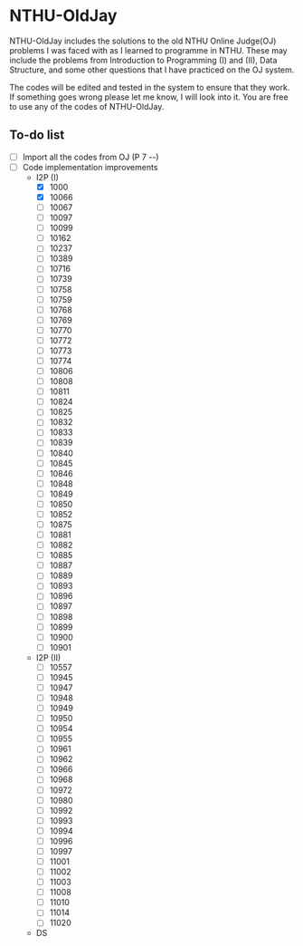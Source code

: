 # NTHU-OldJay

NTHU-OldJay includes the solutions to the old NTHU Online Judge(OJ) problems I was faced with as I learned to programme in NTHU. These may include the problems from Introduction to Programming (I) and (II), Data Structure, and some other questions that I have practiced on the OJ system. 

The codes will be edited and tested in the system to ensure that they work. If something goes wrong please let me know, I will look into it. You are free to use any of the codes of NTHU-OldJay.

## To-do list

- [ ] Import all the codes from OJ (P 7 --)
- [ ] Code implementation improvements
    - I2P (I)
        - [x] 1000
        - [x] 10066
        - [ ] 10067
        - [ ] 10097
        - [ ] 10099
        - [ ] 10162
        - [ ] 10237
        - [ ] 10389
        - [ ] 10716
        - [ ] 10739
        - [ ] 10758
        - [ ] 10759
        - [ ] 10768
        - [ ] 10769
        - [ ] 10770
        - [ ] 10772
        - [ ] 10773
        - [ ] 10774
        - [ ] 10806
        - [ ] 10808
        - [ ] 10811
        - [ ] 10824
        - [ ] 10825
        - [ ] 10832
        - [ ] 10833
        - [ ] 10839
        - [ ] 10840
        - [ ] 10845
        - [ ] 10846
        - [ ] 10848
        - [ ] 10849
        - [ ] 10850
        - [ ] 10852
        - [ ] 10875
        - [ ] 10881
        - [ ] 10882
        - [ ] 10885
        - [ ] 10887
        - [ ] 10889
        - [ ] 10893
        - [ ] 10896
        - [ ] 10897
        - [ ] 10898
        - [ ] 10899
        - [ ] 10900
        - [ ] 10901
    - I2P (II)
        - [ ] 10557
        - [ ] 10945
        - [ ] 10947
        - [ ] 10948
        - [ ] 10949
        - [ ] 10950
        - [ ] 10954
        - [ ] 10955
        - [ ] 10961
        - [ ] 10962
        - [ ] 10966
        - [ ] 10968
        - [ ] 10972
        - [ ] 10980
        - [ ] 10992
        - [ ] 10993
        - [ ] 10994
        - [ ] 10996
        - [ ] 10997
        - [ ] 11001
        - [ ] 11002
        - [ ] 11003
        - [ ] 11008
        - [ ] 11010
        - [ ] 11014
        - [ ] 11020
    - DS
